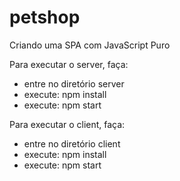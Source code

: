 # petshop
Criando uma SPA com JavaScript Puro

Para executar o server, faça:
- entre no diretório server
- execute: npm install
- execute: npm start

Para executar o client, faça:
- entre no diretório client
- execute: npm install
- execute: npm start